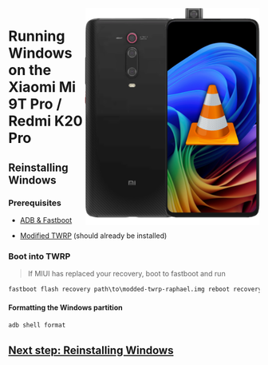 <img align="right" src="https://github.com/new-WoA-Raphael/woa-raphael/blob/main/media/raphaelbutnotass.png" width="350" alt="Windows 11 running on a Redmi K20 Pro">

# Running Windows on the Xiaomi Mi 9T Pro / Redmi K20 Pro

## Reinstalling Windows

### Prerequisites
- [ADB & Fastboot](https://developer.android.com/studio/releases/platform-tools)

- [Modified TWRP](https://github.com/n00b69/woa-raphael/releases/download/Files/modded-twrp-raphael.img) (should already be installed)

### Boot into TWRP
> If MIUI has replaced your recovery, boot to fastboot and run
```cmd
fastboot flash recovery path\to\modded-twrp-raphael.img reboot recovery
```

#### Formatting the Windows partition
```cmd
adb shell format
```

## [Next step: Reinstalling Windows](/guide/3-install.md)




















  
